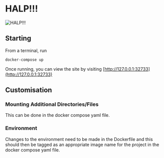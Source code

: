 # HALP!!!
![HALP!!!](https://media3.giphy.com/media/zLBQYkwGGQdJC/giphy.gif?cid=5a38a5a26b4924cbc1f61182b3015727d0166665babfd876&rid=giphy.gif)

## Starting
From a terminal, run

```
docker-compose up 
```

Once running, you can view the site by visiting [http://127.0.0.1:32733](http://127.0.0.1:32733)

## Customisation

### Mounting Additional Directories/Files
This can be done in the docker compose yaml file.

### Environment
Changes to the environment need to be made in the Dockerfile and this should then be tagged as an appropriate image name for the project in the docker compose yaml file.
